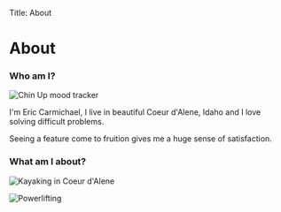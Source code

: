 Title: About

# About

### Who am I?

![Chin Up mood tracker](|filename|/images/chinup.png)

I'm Eric Carmichael, I live in beautiful Coeur d'Alene, Idaho and I love solving difficult problems.

Seeing a feature come to fruition gives me a huge sense of satisfaction.

### What am I about?

![Kayaking in Coeur d'Alene](|filename|/images/kayak.jpg)

![Powerlifting](|filename|/images/powerlifting.jpg)
